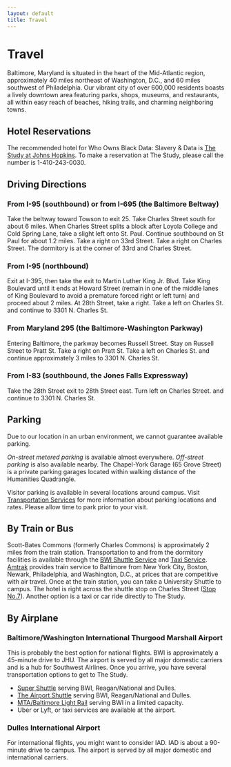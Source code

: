 ```yaml
---
layout: default
title: Travel
---
```


# Travel

Baltimore, Maryland is situated in the heart of the Mid-Atlantic region, approximately 40 miles northeast of Washington, D.C., and 60 miles southwest of Philadelphia. Our vibrant city of over 600,000 residents boasts a lively downtown area featuring parks, shops, museums, and restaurants, all within easy reach of beaches, hiking trails, and charming neighboring towns.

## Hotel Reservations

The recommended hotel for Who Owns Black Data: Slavery & Data is [The Study at Johns Hopkins](https://www.thestudyatjohnshopkins.com). To make a reservation at The Study, please call the number is 1-410-243-0030.

## Driving Directions

### From I-95 (southbound) or from I-695 (the Baltimore Beltway)

Take the beltway toward Towson to exit 25. Take Charles Street south for about 6 miles. When Charles Street splits a block after Loyola College and Cold Spring Lane, take a slight left onto St. Paul. Continue southbound on St Paul for about 1.2 miles. Take a right on 33rd Street. Take a right on Charles Street. The dormitory is at the corner of 33rd and Charles Street.

### From I-95 (northbound)

Exit at I-395, then take the exit to Martin Luther King Jr. Blvd. Take King Boulevard until it ends at Howard Street (remain in one of the middle lanes of King Boulevard to avoid a premature forced right or left turn) and proceed about 2 miles. At 28th Street, take a right. Take a left on Charles St. and continue to 3301 N. Charles St.

### From Maryland 295 (the Baltimore-Washington Parkway)

Entering Baltimore, the parkway becomes Russell Street. Stay on Russell Street to Pratt St. Take a right on Pratt St. Take a left on Charles St. and continue approximately 3 miles to 3301 N. Charles St.

### From I-83 (southbound, the Jones Falls Expressway)

Take the 28th Street exit to 28th Street east. Turn left on Charles Street. and continue to 3301 N. Charles St.

## Parking

Due to our location in an urban environment, we cannot guarantee
available parking.

_On-street metered parking_ is available almost everywhere. *Off-street parking* is also available nearby. The Chapel-York Garage (65 Grove Street) is a private parking garages located within walking distance of the Humanities Quadrangle.

Visitor parking is available in several locations around campus. Visit [Transportation Services](https://jhfre.jhu.edu/ts/parking) for more information about parking locations and rates. Please allow time to park prior to your visit.

## By Train or Bus

Scott-Bates Commons (formerly Charles Commons) is approximately 2 miles from the train station. Transportation to and from the dormitory facilities is available through the [BWI Shuttle Service](http://www.bwiairport.com/en/travel/ground-transportation/trans/supershuttle) and [Taxi Service](http://www.bwiairport.com/en/travel/ground-transportation/trans/taxi). [Amtrak](https://www.amtrak.com/home.html) provides train service to Baltimore from New York City, Boston, Newark, Philadelphia, and Washington, D.C., at prices that are competitive with air travel. Once at the train station, you can take a University Shuttle to campus. The hotel is right across the shuttle stop on Charles Street ([Stop No.7](https://jhfre.jhu.edu/wp-content/uploads/2023/08/Copy-of-HW-PB-JHMI.pdf)). Another option is a taxi or car ride directly to The Study.

## By Airplane

### Baltimore/Washington International Thurgood Marshall Airport

This is probably the best option for national flights. BWI is approximately a 45-minute drive to JHU. The airport is served by all major domestic carriers and is a hub for Southwest Airlines. Once you arrive, you have several transportation options to get to The Study.

- [Super Shuttle](http://www.supershuttle.com/) serving BWI, Reagan/National and Dulles.
- [The Airport Shuttle](http://www.theairportshuttle.com/) serving BWI, Reagan/National and Dulles.
- [MTA/Baltimore Light Rail](https://mta.maryland.gov/light-rail) serving BWI in a limited capacity.
- Uber or Lyft, or taxi services are available at the airport.

### Dulles International Airport

For international flights, you might want to consider IAD. IAD is about a 90-minute drive to campus. The airport is served by all major domestic and international carriers.
